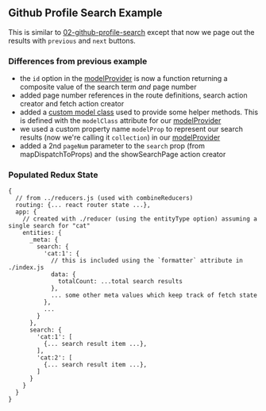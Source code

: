 Github Profile Search Example
--------------------------------------------------------
This is similar to [02-github-profile-search](../../../02-github-profile-search) except that now we page out the results with `previous` and `next` buttons.


### Differences from previous example

* the `id` option in the [modelProvider](./index.js) is now a function returning a composite value of the search term *and* page number
* added page number references in the route definitions, search action creator and fetch action creator
* added a [custom model class](./collection) used to provide some helper methods.  This is defined with the `modelClass` attribute for our [modelProvider](./index.js)
* we used a custom property name `modelProp` to represent our search results (now we're calling it `collection`) in our [modelProvider](./index.js)
* added a 2nd `pageNum` parameter to the `search` prop (from mapDispatchToProps) and the showSearchPage action creator



### Populated Redux State
```
{
  // from ../reducers.js (used with combineReducers)
  routing: {... react router state ...},
  app: {
    // created with ./reducer (using the entityType option) assuming a single search for "cat"
    entities: {
      _meta: {
        search: {
          'cat:1': {
            // this is included using the `formatter` attribute in ./index.js
            data: {
              totalCount: ...total search results
            },
            ... some other meta values which keep track of fetch state
          },
          ...
        }
      },
      search: {
        'cat:1': [
          {... search result item ...},
        ],
        'cat:2': [
          {... search result item ...},
        ]
      }
    }
  }
}
```
